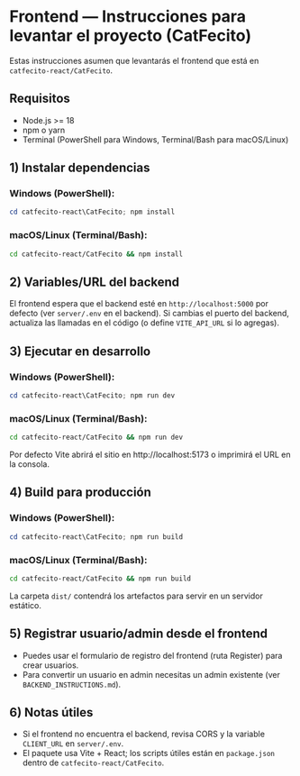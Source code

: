 # Frontend — Instrucciones para levantar el proyecto (CatFecito)

Estas instrucciones asumen que levantarás el frontend que está en `catfecito-react/CatFecito`.

## Requisitos

- Node.js >= 18
- npm o yarn
- Terminal (PowerShell para Windows, Terminal/Bash para macOS/Linux)

## 1) Instalar dependencias

### Windows (PowerShell):

```powershell
cd catfecito-react\CatFecito; npm install
```

### macOS/Linux (Terminal/Bash):

```bash
cd catfecito-react/CatFecito && npm install
```

## 2) Variables/URL del backend

El frontend espera que el backend esté en `http://localhost:5000` por defecto (ver `server/.env` en el backend). Si cambias el puerto del backend, actualiza las llamadas en el código (o define `VITE_API_URL` si lo agregas).

## 3) Ejecutar en desarrollo

### Windows (PowerShell):

```powershell
cd catfecito-react\CatFecito; npm run dev
```

### macOS/Linux (Terminal/Bash):

```bash
cd catfecito-react/CatFecito && npm run dev
```

Por defecto Vite abrirá el sitio en http://localhost:5173 o imprimirá el URL en la consola.

## 4) Build para producción

### Windows (PowerShell):

```powershell
cd catfecito-react\CatFecito; npm run build
```

### macOS/Linux (Terminal/Bash):

```bash
cd catfecito-react/CatFecito && npm run build
```

La carpeta `dist/` contendrá los artefactos para servir en un servidor estático.

## 5) Registrar usuario/admin desde el frontend

- Puedes usar el formulario de registro del frontend (ruta Register) para crear usuarios.
- Para convertir un usuario en admin necesitas un admin existente (ver `BACKEND_INSTRUCTIONS.md`).

## 6) Notas útiles

- Si el frontend no encuentra el backend, revisa CORS y la variable `CLIENT_URL` en `server/.env`.
- El paquete usa Vite + React; los scripts útiles están en `package.json` dentro de `catfecito-react/CatFecito`.
